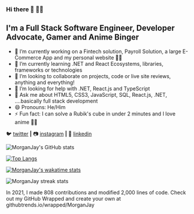 ### Hi there 👋 🧎‍♂️

<!--
**MorganJay/MorganJay** is a ✨ _special_ ✨ repository because its `README.md` (this file) appears on your GitHub profile. -->

## I'm a Full Stack Software Engineer, Developer Advocate, Gamer and Anime Binger

- 🔭 I’m currently working on a Fintech solution, Payroll Solution, a large E-Commerce App and my personal website 👨‍💻
- 🌱 I’m currently learning .NET and React Ecosystems, libraries, frameworks or technologies
- 👯 I’m looking to collaborate on projects, code or live site reviews, anything and everything!
- 🤔 I’m looking for help with .NET, React.js and TypeScript
- 💬 Ask me about HTML5, CSS3, JavaScript, SQL, React.js, .NET, ....basically full stack development
- 😄 Pronouns: He/Him
- ⚡ Fun fact: I can solve a Rubik's cube in under 2 minutes and I love anime 🐱‍🏍

🐦 [twitter][twitter] **|** 
📷 [instagram][instagram] **|** 
👔 [linkedin][linkedin]

[twitter]: https://twitter.com/jay__jm
[instagram]: https://instagram.com/morgan_jayt
[linkedin]: https://linkedin.com/in/jamesmorgan98

![MorganJay's GitHub stats](https://github-readme-stats.vercel.app/api?username=MorganJay&count_private=true&show_icons=true&theme=midnight-purple)

[![Top Langs](https://github-readme-stats.vercel.app/api/top-langs/?username=MorganJay&layout=compact&theme=midnight-purple)](https://github.com/anuraghazra/github-readme-stats)

[![MorganJay's wakatime stats](https://github-readme-stats.vercel.app/api/wakatime?username=Morgan_Jay&theme=midnight-purple)](https://github.com/anuraghazra/github-readme-stats)
<p><img align="center" src="https://github-readme-streak-stats.herokuapp.com/?user=MorganJay&theme=midnight-purple" alt="MorganJay streak stats" /></p>

In 2021, I made 808 contributions and modified 2,000 lines of code. Check out my GitHub Wrapped and create your own at githubtrends.io/wrapped/MorganJay
